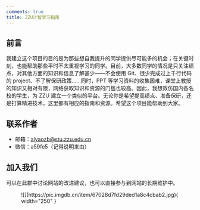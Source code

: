 ```yaml
---
comments: true 
title: ZZU计智学习指南
---
```


## 前言

我建立这个项目的目的是为那些想自我提升的同学提供尽可能多的机会；在关键时刻，也能帮助那些平时不太重视学习的同学。目前，大多数同学的情况是只关注绩点，对其他方面的知识和信息了解甚少——不会使用 Git、很少完成过上千行代码的 project、不了解保研政策……同时，PPT 等学习资料的收集困难，课堂上教授的知识又相对有限，网络获取知识和资源的门槛也较高。因此，我想效仿国内各名校的学生，为 ZZU 建立一个类似的平台。无论你是希望提高绩点、准备保研，还是打算精进技术，这里都有相应的指南和资源。希望这个项目能帮助到大家。

## 联系作者

- 邮箱：aiyaozb@stu.zzu.edu.cn
- 微信：a59fe5（记得说明来由）

## 加入我们

可以在此群中讨论网站的改进建议，也可以直接参与到网站的长期维护中。

<figure markdown="span">
  ![](https://pic.imgdb.cn/item/67028d7fd29ded1a8c4cbab2.jpg){ width="250" }
</figure>
